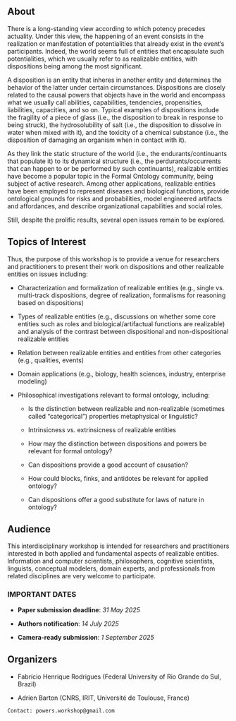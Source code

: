 
## About

There is a long-standing view according to which potency precedes  actuality. Under this view, the happening of an event consists in the realization or manifestation of potentialities that already exist in the event’s participants. Indeed, the world seems full of entities that encapsulate such potentialities, which we usually refer to as realizable entities, with dispositions being among the most significant. 

A disposition is an entity that inheres in another entity and determines the behavior of the latter under certain circumstances. Dispositions are closely related to the causal powers that objects have in the world and encompass what we usually call abilities, capabilities, tendencies, propensities, liabilities, capacities, and so on. Typical examples of dispositions include the fragility of a piece of glass (i.e., the disposition to break in response to being struck), the hydrosolubility of salt (i.e., the disposition to dissolve in water when mixed with it), and the toxicity of a chemical substance (i.e., the disposition of damaging an organism when in contact with it).

As they link the static structure of the world (i.e., the endurants/continuants that populate it) to its dynamical structure (i.e., the perdurants/occurrents that can happen to or be performed by such continuants), realizable entities have become a popular topic in the Formal Ontology community, being subject of active research. Among other applications, realizable entities have been employed to represent diseases and biological functions, provide ontological grounds for risks and probabilities, model engineered artifacts and affordances, and describe organizational capabilities and social roles. 

Still, despite the prolific results, several open issues remain to be explored.

## Topics of Interest

Thus, the purpose of this workshop is to provide a venue for researchers and practitioners to present their work on dispositions and other realizable entities on issues including:

* Characterization and formalization of realizable entities (e.g., single vs. multi-track dispositions, degree of realization, formalisms for reasoning based on dispositions)

* Types of realizable entities (e.g., discussions on whether some core entities such as roles and biological/artifactual functions are realizable) and analysis of the contrast between dispositional and non-dispositional realizable entities

* Relation between realizable entities and entities from other categories (e.g., qualities, events)

* Domain applications (e.g., biology, health sciences, industry, enterprise modeling)

* Philosophical investigations relevant to formal ontology, including:

  - Is the distinction between realizable and non-realizable (sometimes called “categorical”) properties metaphysical or linguistic? 

  - Intrinsicness vs. extrinsicness of realizable entities

  - How may the distinction between dispositions and powers be relevant for formal ontology?

  - Can dispositions provide a good account of causation?

  - How could blocks, finks, and antidotes be relevant for applied ontology?

  - Can dispositions offer a good substitute for laws of nature in ontology?

## Audience

This interdisciplinary workshop is intended for researchers and practitioners interested in both applied and fundamental aspects of realizable entities. Information and computer scientists, philosophers, cognitive scientists, linguists, conceptual modelers, domain experts, and professionals from related disciplines are very welcome to participate.

### IMPORTANT DATES

* **Paper submission deadline**: _31 May 2025_

* **Authors notification**: _14 July 2025_

* **Camera-ready submission**: _1 September 2025_


## Organizers

* Fabrício Henrique Rodrigues (Federal University of Rio Grande do Sul, Brazil)

* Adrien Barton (CNRS, IRIT, Université de Toulouse, France)

```
Contact: powers.workshop@gmail.com
```

